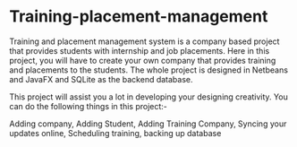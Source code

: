 # Training-placement-management

Training and placement management system is a company based project that provides students with internship and job placements. Here in this project, you will have to create your own company that provides training and placements to the students. The whole project is designed in Netbeans and JavaFX and SQLite as the backend database.

This project will assist you a lot in developing your designing creativity. You can do the following things in this project:-

Adding company,
Adding Student,
Adding Training Company,
Syncing your updates online,
Scheduling training,
backing up database
